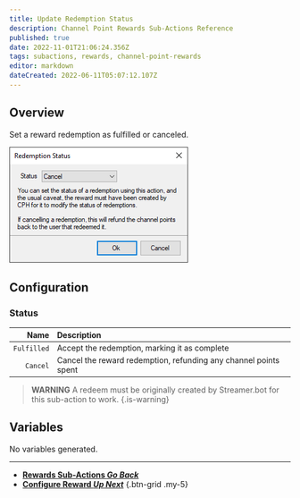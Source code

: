 ```yaml
---
title: Update Redemption Status
description: Channel Point Rewards Sub-Actions Reference
published: true
date: 2022-11-01T21:06:24.356Z
tags: subactions, rewards, channel-point-rewards
editor: markdown
dateCreated: 2022-06-11T05:07:12.107Z
---
```


## Overview
Set a reward redemption as fulfilled or canceled.

![redemption_status.png](/redemption_status.png)

## Configuration
### Status
Name | Description
----:|:------------
`Fulfilled` | Accept the redemption, marking it as complete
`Cancel` | Cancel the reward redemption, refunding any channel points spent

> **WARNING**
> A redeem must be originally created by Streamer.bot for this sub-action to work.
{.is-warning}

## Variables
No variables generated.

---

- [<i class="mdi mdi-chevron-left"></i>**Rewards Sub-Actions *Go Back***](/en/Sub-Actions/Rewards)
- [<i class="mdi mdi-twitch text--twitch"></i>**Configure Reward *Up Next***](/en/Sub-Actions/Rewards/Configure-Reward)
{.btn-grid .my-5}
